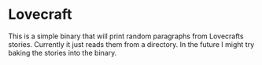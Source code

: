 # Lovecraft
This is a simple binary that will print random paragraphs from Lovecrafts stories.
Currently it just reads them from a directory. In the future I might try baking the stories into the binary.
